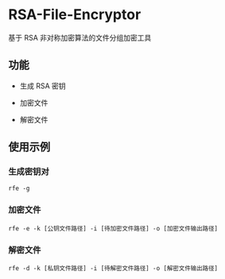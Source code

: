 # RSA-File-Encryptor
基于 RSA 非对称加密算法的文件分组加密工具

## 功能
- 生成 RSA 密钥

- 加密文件

- 解密文件

## 使用示例
### 生成密钥对
```
rfe -g
```
### 加密文件
```
rfe -e -k [公钥文件路径] -i [待加密文件路径] -o [加密文件输出路径]
```
### 解密文件
```
rfe -d -k [私钥文件路径] -i [待解密文件路径] -o [解密文件输出路径]
```
